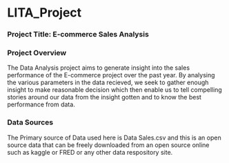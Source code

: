 # LITA_Project

### Project Title: E-commerce Sales Analysis

### Project Overview
The Data Analysis project aims to generate insight into the sales performance of the E-commerce project over the past year. By analysing the various parameters in the data recieved, we seek to gather enough insight to make reasonable decision which then enable us to tell compelling stories around our data from the insight gotten and to know the best performance from data.

### Data Sources
The Primary source of Data used here is Data Sales.csv and this is an open source data that can be freely downloaded from an open source online such as kaggle or FRED or any other data respository site.
